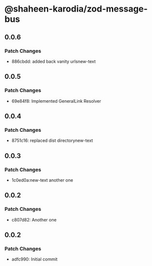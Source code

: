 # @shaheen-karodia/zod-message-bus

## 0.0.6

### Patch Changes

- 886cbdd: added back vanity urlsnew-text

## 0.0.5

### Patch Changes

- 69e84f8: Implemented GeneralLink Resolver

## 0.0.4

### Patch Changes

- 8751c16: replaced dist directorynew-text

## 0.0.3

### Patch Changes

- 1c0ed0a:new-text another one

## 0.0.2

### Patch Changes

- c807d82: Another one

## 0.0.2

### Patch Changes

- adfc990: Initial commit
